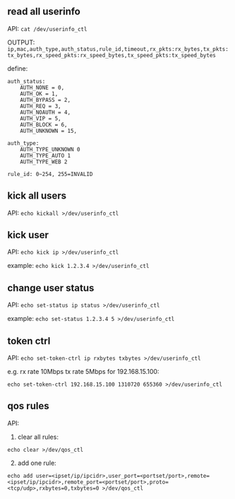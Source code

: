 
## read all userinfo

API: `cat /dev/userinfo_ctl`

OUTPUT: `ip,mac,auth_type,auth_status,rule_id,timeout,rx_pkts:rx_bytes,tx_pkts:tx_bytes,rx_speed_pkts:rx_speed_bytes,tx_speed_pkts:tx_speed_bytes`

define:
```
auth_status:
	AUTH_NONE = 0,
	AUTH_OK = 1,
	AUTH_BYPASS = 2,
	AUTH_REQ = 3,
	AUTH_NOAUTH = 4,
	AUTH_VIP = 5,
	AUTH_BLOCK = 6,
	AUTH_UNKNOWN = 15,

auth_type:
	AUTH_TYPE_UNKNOWN 0
	AUTH_TYPE_AUTO 1
	AUTH_TYPE_WEB 2

rule_id: 0~254, 255=INVALID
```

## kick all users

API: `echo kickall >/dev/userinfo_ctl`

## kick user

API: `echo kick ip >/dev/userinfo_ctl`

example: `echo kick 1.2.3.4 >/dev/userinfo_ctl`

## change user status

API: `echo set-status ip status >/dev/userinfo_ctl`

example: `echo set-status 1.2.3.4 5 >/dev/userinfo_ctl`

## token ctrl

API: `echo set-token-ctrl ip rxbytes txbytes >/dev/userinfo_ctl`

e.g. rx rate 10Mbps tx rate 5Mbps for 192.168.15.100:
```
echo set-token-ctrl 192.168.15.100 1310720 655360 >/dev/userinfo_ctl
```

## qos rules

API:
1. clear all rules:
```
echo clear >/dev/qos_ctl
```
2. add one rule:
```
echo add user=<ipset/ip/ipcidr>,user_port=<portset/port>,remote=<ipset/ip/ipcidr>,remote_port=<portset/port>,proto=<tcp/udp>,rxbytes=0,txbytes=0 >/dev/qos_ctl
```
